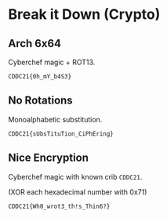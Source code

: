 # Break it Down \(Crypto\)

## Arch 6x64

Cyberchef magic + ROT13.

`CDDC21{0h_mY_b4S3}`

## No Rotations

Monoalphabetic substitution.

`CDDC21{sUbsTituTion_CiPhEring}`

## Nice Encryption

Cyberchef magic with known crib `CDDC21`.

\(XOR each hexadecimal number with 0x71\)

`CDDC21{Wh0_wrot3_th!s_Thin6?}`

